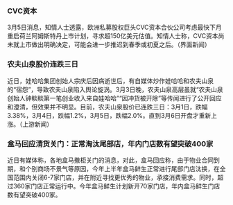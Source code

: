 ### CVC资本
3月5日消息，知情人士透露，欧洲私募股权巨头CVC资本合伙公司考虑最快下月重启荷兰阿姆斯特丹上市计划，寻求超150亿美元估值。知情人士称，CVC资本尚未就上市做出明确决定，可能会进一步推迟到春季或初夏之后。（界面新闻）
### 农夫山泉股价连跌三日
近日，娃哈哈集团创始人宗庆后因病逝世后，有自媒体炒作娃哈哈和农夫山泉的“宿怨”，导致农夫山泉陷入舆论旋涡。3月3日晚，农夫山泉高层虽就“农夫山泉创始人钟睒睒第一笔创业收入来自娃哈哈”“因冲货被开除”等传闻进行了公开回应和澄清，但效果并不明显。目前，农夫山泉股价已连跌三日：3月1日，跌幅3.38%，3月4日，跌幅1.2%，3月5日，跌幅2.0%。直到3月6日开盘才重新上涨。（上游新闻）
### 盒马回应清货关门：正常淘汰尾部店，年内门店数有望突破400家
近日有媒体称，各地盒马撤柜关门的消息，对此，盒马回应称，由于物业合同到期，和个别商场不景气等原因，今年上半年盒马鲜生正常进行尾部门店汰换，在全国范围内关闭6-7家门店，并在附近寻找更优秀的物业，承接消费需求。同时，超过360家门店正常运行中。今年盒马鲜生计划新开70家门店，年内盒马鲜生门店数有望突破400家。
